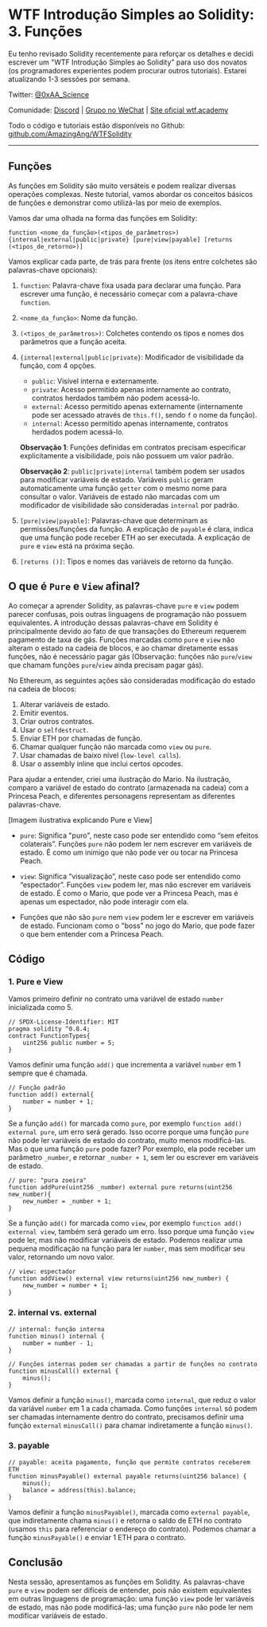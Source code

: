 # WTF Introdução Simples ao Solidity: 3. Funções

Eu tenho revisado Solidity recentemente para reforçar os detalhes e decidi escrever um "WTF Introdução Simples ao Solidity" para uso dos novatos (os programadores experientes podem procurar outros tutoriais). Estarei atualizando 1-3 sessões por semana.

Twitter: [@0xAA_Science](https://twitter.com/0xAA_Science)

Comunidade: [Discord](https://discord.gg/5akcruXrsk) | [Grupo no WeChat](https://docs.google.com/forms/d/e/1FAIpQLSe4KGT8Sh6sJ7hedQRuIYirOoZK_85miz3dw7vA1-YjodgJ-A/viewform?usp=sf_link) | [Site oficial wtf.academy](https://wtf.academy)

Todo o código e tutoriais estão disponíveis no Github: [github.com/AmazingAng/WTFSolidity](https://github.com/AmazingAng/WTF-Solidity)

---

## Funções

As funções em Solidity são muito versáteis e podem realizar diversas operações complexas. Neste tutorial, vamos abordar os conceitos básicos de funções e demonstrar como utilizá-las por meio de exemplos.

Vamos dar uma olhada na forma das funções em Solidity:

```solidity
function <nome_da_função>(<tipos_de_parâmetros>) {internal|external|public|private} [pure|view|payable] [returns (<tipos_de_retorno>)]
```

Vamos explicar cada parte, de trás para frente (os itens entre colchetes são palavras-chave opcionais):

1. `function`: Palavra-chave fixa usada para declarar uma função. Para escrever uma função, é necessário começar com a palavra-chave `function`.

2. `<nome_da_função>`: Nome da função.

3. `(<tipos_de_parâmetros>)`: Colchetes contendo os tipos e nomes dos parâmetros que a função aceita.

4. `{internal|external|public|private}`: Modificador de visibilidade da função, com 4 opções.

    - `public`: Visível interna e externamente.
    - `private`: Acesso permitido apenas internamente ao contrato, contratos herdados também não podem acessá-lo.
    - `external`: Acesso permitido apenas externamente (internamente pode ser acessado através de `this.f()`, sendo `f` o nome da função).
    - `internal`: Acesso permitido apenas internamente, contratos herdados podem acessá-lo.

    **Observação 1**: Funções definidas em contratos precisam especificar explicitamente a visibilidade, pois não possuem um valor padrão.

    **Observação 2**: `public|private|internal` também podem ser usados para modificar variáveis de estado. Variáveis `public` geram automaticamente uma função `getter` com o mesmo nome para consultar o valor. Variáveis de estado não marcadas com um modificador de visibilidade são consideradas `internal` por padrão.

5. `[pure|view|payable]`: Palavras-chave que determinam as permissões/funções da função. A explicação de `payable` é clara, indica que uma função pode receber ETH ao ser executada. A explicação de `pure` e `view` está na próxima seção.

6. `[returns ()]`: Tipos e nomes das variáveis de retorno da função.

## O que é `Pure` e `View` afinal?

Ao começar a aprender Solidity, as palavras-chave `pure` e `view` podem parecer confusas, pois outras linguagens de programação não possuem equivalentes. A introdução dessas palavras-chave em Solidity é principalmente devido ao fato de que transações do Ethereum requerem pagamento de taxa de gás. Funções marcadas como `pure` e `view` não alteram o estado na cadeia de blocos, e ao chamar diretamente essas funções, não é necessário pagar gás (Observação: funções não `pure`/`view` que chamam funções `pure`/`view` ainda precisam pagar gás).

No Ethereum, as seguintes ações são consideradas modificação do estado na cadeia de blocos:

1. Alterar variáveis de estado.
2. Emitir eventos.
3. Criar outros contratos.
4. Usar o `selfdestruct`.
5. Enviar ETH por chamadas de função.
6. Chamar qualquer função não marcada como `view` ou `pure`.
7. Usar chamadas de baixo nível (`low-level calls`).
8. Usar o assembly inline que inclui certos opcodes.

Para ajudar a entender, criei uma ilustração do Mario. Na ilustração, comparo a variável de estado do contrato (armazenada na cadeia) com a Princesa Peach, e diferentes personagens representam as diferentes palavras-chave.

[Imagem ilustrativa explicando Pure e View]

- `pure`: Significa "puro", neste caso pode ser entendido como “sem efeitos colaterais”. Funções `pure` não podem ler nem escrever em variáveis de estado. É como um inimigo que não pode ver ou tocar na Princesa Peach.

- `view`: Significa “visualização”, neste caso pode ser entendido como “espectador”. Funções `view` podem ler, mas não escrever em variáveis de estado. É como o Mario, que pode ver a Princesa Peach, mas é apenas um espectador, não pode interagir com ela.

- Funções que não são `pure` nem `view` podem ler e escrever em variáveis de estado. Funcionam como o "boss" no jogo do Mario, que pode fazer o que bem entender com a Princesa Peach.

## Código

### 1. Pure e View

Vamos primeiro definir no contrato uma variável de estado `number` inicializada como 5.

```solidity
// SPDX-License-Identifier: MIT
pragma solidity ^0.8.4;
contract FunctionTypes{
    uint256 public number = 5;
}
```

Vamos definir uma função `add()` que incrementa a variável `number` em 1 sempre que é chamada.

```solidity
// Função padrão
function add() external{
    number = number + 1;
}
```

Se a função `add()` for marcada como `pure`, por exemplo `function add() external pure`, um erro será gerado. Isso ocorre porque uma função `pure` não pode ler variáveis de estado do contrato, muito menos modificá-las. Mas o que uma função `pure` pode fazer? Por exemplo, ela pode receber um parâmetro `_number`, e retornar `_number + 1`, sem ler ou escrever em variáveis de estado.

```solidity
// pure: "pura zoeira"
function addPure(uint256 _number) external pure returns(uint256 new_number){
    new_number = _number + 1;
}
```

Se a função `add()` for marcada como `view`, por exemplo `function add() external view`, também será gerado um erro. Isso porque uma função `view` pode ler, mas não modificar variáveis de estado. Podemos realizar uma pequena modificação na função para ler `number`, mas sem modificar seu valor, retornando um novo valor.

```solidity
// view: espectador
function addView() external view returns(uint256 new_number) {
    new_number = number + 1;
}
```

### 2. internal vs. external

```solidity
// internal: função interna
function minus() internal {
    number = number - 1;
}

// Funções internas podem ser chamadas a partir de funções no contrato
function minusCall() external {
    minus();
}
```

Vamos definir a função `minus()`, marcada como `internal`, que reduz o valor da variável `number` em 1 a cada chamada. Como funções `internal` só podem ser chamadas internamente dentro do contrato, precisamos definir uma função `external` `minusCall()` para chamar indiretamente a função `minus()`.

### 3. payable

```solidity
// payable: aceita pagamento, função que permite contratos receberem ETH
function minusPayable() external payable returns(uint256 balance) {
    minus();    
    balance = address(this).balance;
}
```

Vamos definir a função `minusPayable()`, marcada como `external payable`, que indiretamente chama `minus()` e retorna o saldo de ETH no contrato (usamos `this` para referenciar o endereço do contrato). Podemos chamar a função `minusPayable()` e enviar 1 ETH para o contrato.

## Conclusão

Nesta sessão, apresentamos as funções em Solidity. As palavras-chave `pure` e `view` podem ser difíceis de entender, pois não existem equivalentes em outras linguagens de programação: uma função `view` pode ler variáveis de estado, mas não pode modificá-las; uma função `pure` não pode ler nem modificar variáveis de estado.

<!-- This file was translated using AI by repo_ai_translate. For more information, visit https://github.com/marcelojsilva/repo_ai_translate -->